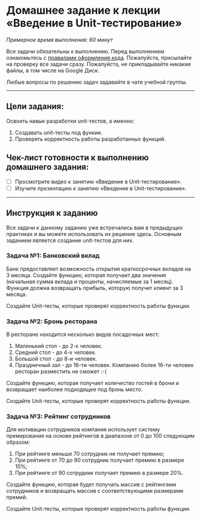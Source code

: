 # Домашнее задание к лекции «Введение в Unit-тестирование»

_Примерное время выполнения: 60 минут_

Все задачи обязательны к выполнению.
Перед выполнением ознакомьтесь с [правилами оформления кода](https://github.com/netology-code/bios-2-homeworks/blob/master/swift-code-syle-guide.md).
Пожалуйста, присылайте на проверку все задачи сразу.
Пожалуйста, не прикладывайте никакие файлы, в том числе на Google Диск.

Любые вопросы по решению задач задавайте в чате учебной группы.

_______
## Цели задания:

Освоить навык разработки unit-тестов, а именно:
1. Создавать unit-тесты под функии.
2. Проверять корректность работы разработанных функций.

## Чек-лист готовности к выполнению домашнего задания:

- [ ] Просмотрите видео к занятию «Введение в Unit-тестирование».
- [ ] Изучите презентацию к занятию «Введение в Unit-тестирование».

----------------------

## Инструкция к заданию
Все задачи к данному заданию уже встречались вам в предыдущих практиках и вы можете использовать их решение здесь.
Основным заданием является создание unit-тестов для них. 


### Задача №1: Банковский вклад

Банк предоставляет возможность открытия краткосрочных вкладов на 3 месяца.
Создайте функцию, которая получает два значения (начальная сумма вклада и проценты, начисляемые за 1 месяц).
Функция должна возвращать прибыль, которую получит клиент за 3 месяца.

Создайте Unit-тесты, которые проверят корректность работы функции.


### Задача №2: Бронь ресторана

В ресторане находится несколько видов посадочных мест:
1. Маленький стол - до 2-х человек.
2. Средний стол - до 4-х человек.
3. Большой стол - до 8-и человек.
4. Праздничный зал - до 16-ти человек.
Компанию более 16-ти человек ресторан разместить не сможет :-(

Создайте функцию, которая получает количество гостей в брони и возвращает наиболее подходящее под бронь место.  

Создайте Unit-тесты, которые проверят корректность работы функции.


### Задача №3: Рейтинг сотрудников

Для мотивации сотрудников компания использует систему премирования на основе рейтингов в диапазоне от 0 до 100 следующим образом:
1. При рейтинге меньше 70 сотрудник не получает премию;
2. При рейтинге от 70 до 90 сотрудник получает премию в размере 10%;
3. При рейтинге от 90 сотрудник получает премию в размере 20%.

Создайте функцию, которая будет получать массив с рейтингами сотрудников и возвращать массив с соответствующими размерами премий.

Создайте Unit-тесты, которые проверят корректность работы функции.